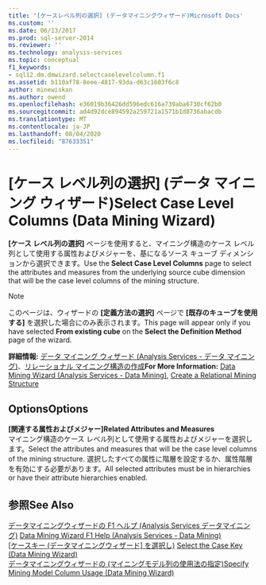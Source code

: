 ```yaml
---
title: '[ケースレベル列の選択] (データマイニングウィザード)Microsoft Docs'
ms.custom: ''
ms.date: 06/13/2017
ms.prod: sql-server-2014
ms.reviewer: ''
ms.technology: analysis-services
ms.topic: conceptual
f1_keywords:
- sql12.dm.dmwizard.selectcaselevelcolumn.f1
ms.assetid: b110af78-8eee-4817-93da-d63c1603f6c8
author: minewiskan
ms.author: owend
ms.openlocfilehash: e36019b36426dd596edc616a739aba6730cf62b0
ms.sourcegitcommit: ad4d92dce894592a259721a1571b1d8736abacdb
ms.translationtype: MT
ms.contentlocale: ja-JP
ms.lasthandoff: 08/04/2020
ms.locfileid: "87633351"
---
```

# <a name="select-case-level-columns-data-mining-wizard"></a><span data-ttu-id="11f23-102">[ケース レベル列の選択] (データ マイニング ウィザード)</span><span class="sxs-lookup"><span data-stu-id="11f23-102">Select Case Level Columns (Data Mining Wizard)</span></span>
  <span data-ttu-id="11f23-103">**[ケース レベル列の選択]** ページを使用すると、マイニング構造のケース レベル列として使用する属性およびメジャーを、基になるソース キューブ ディメンションから選択できます。</span><span class="sxs-lookup"><span data-stu-id="11f23-103">Use the **Select Case Level Columns** page to select the attributes and measures from the underlying source cube dimension that will be the case level columns of the mining structure.</span></span>  
  
> [!NOTE]  
>  <span data-ttu-id="11f23-104"> このページは、ウィザードの **[定義方法の選択]** ページで **[既存のキューブを使用する]** を選択した場合にのみ表示されます。</span><span class="sxs-lookup"><span data-stu-id="11f23-104">This page will appear only if you have selected **From existing cube** on the **Select the Definition Method** page of the wizard.</span></span>  
  
 <span data-ttu-id="11f23-105">**詳細情報:** [データ マイニング ウィザード &#40;Analysis Services - データ マイニング&#41;](data-mining/data-mining-wizard-analysis-services-data-mining.md)、[リレーショナル マイニング構造の作成](data-mining/create-a-relational-mining-structure.md)</span><span class="sxs-lookup"><span data-stu-id="11f23-105">**For More Information:** [Data Mining Wizard &#40;Analysis Services - Data Mining&#41;](data-mining/data-mining-wizard-analysis-services-data-mining.md), [Create a Relational Mining Structure](data-mining/create-a-relational-mining-structure.md)</span></span>  
  
## <a name="options"></a><span data-ttu-id="11f23-106">Options</span><span class="sxs-lookup"><span data-stu-id="11f23-106">Options</span></span>  
 <span data-ttu-id="11f23-107">**[関連する属性およびメジャー]**</span><span class="sxs-lookup"><span data-stu-id="11f23-107">**Related Attributes and Measures**</span></span>  
 <span data-ttu-id="11f23-108">マイニング構造のケース レベル列として使用する属性およびメジャーを選択します。</span><span class="sxs-lookup"><span data-stu-id="11f23-108">Select the attributes and measures that will be the case level columns of the mining structure.</span></span> <span data-ttu-id="11f23-109">選択したすべての属性に階層を設定するか、属性階層を有効にする必要があります。</span><span class="sxs-lookup"><span data-stu-id="11f23-109">All selected attributes must be in hierarchies or have their attribute hierarchies enabled.</span></span>  
  
## <a name="see-also"></a><span data-ttu-id="11f23-110">参照</span><span class="sxs-lookup"><span data-stu-id="11f23-110">See Also</span></span>  
 <span data-ttu-id="11f23-111">[データマイニングウィザードの F1 ヘルプ &#40;Analysis Services データマイニング&#41;](data-mining-wizard-f1-help-analysis-services-data-mining.md) </span><span class="sxs-lookup"><span data-stu-id="11f23-111">[Data Mining Wizard F1 Help &#40;Analysis Services - Data Mining&#41;](data-mining-wizard-f1-help-analysis-services-data-mining.md) </span></span>  
 <span data-ttu-id="11f23-112">[[ケースキー &#40;データマイニングウィザード] を選択し&#41;](select-the-case-key-data-mining-wizard.md) </span><span class="sxs-lookup"><span data-stu-id="11f23-112">[Select the Case Key &#40;Data Mining Wizard&#41;](select-the-case-key-data-mining-wizard.md) </span></span>  
 [<span data-ttu-id="11f23-113">データマイニングウィザードの &#40;マイニングモデル列の使用法の指定&#41;</span><span class="sxs-lookup"><span data-stu-id="11f23-113">Specify Mining Model Column Usage &#40;Data Mining Wizard&#41;</span></span>](specify-mining-model-column-usage-data-mining-wizard.md)  
  
  
